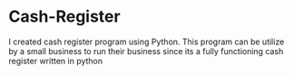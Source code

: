 # Cash-Register
I created cash register program using Python. 
This program can be utilize by a small business to run their business since its a fully functioning cash register written in python
